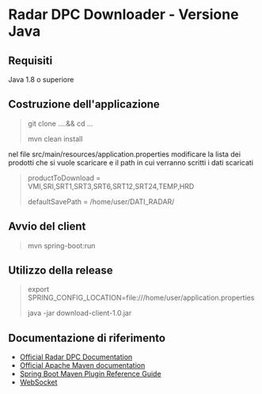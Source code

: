 # Radar DPC Downloader - Versione Java

## Requisiti

Java 1.8 o superiore

## Costruzione dell'applicazione

> git clone ....&& cd ...
>
> mvn clean install

nel file src/main/resources/application.properties modificare la lista dei prodotti che si vuole scaricare e il path in cui verranno scritti i dati scaricati

> productToDownload  = VMI,SRI,SRT1,SRT3,SRT6,SRT12,SRT24,TEMP,HRD
>
> defaultSavePath = /home/user/DATI_RADAR/
 
## Avvio del client
 
 > mvn spring-boot:run

## Utilizzo della release

> export SPRING_CONFIG_LOCATION=file:///home/user/application.properties
>
> java -jar download-client-1.0.jar


## Documentazione di riferimento

* [Official Radar DPC Documentation](https://dpc-radar.readthedocs.io/it/latest/) 
* [Official Apache Maven documentation](https://maven.apache.org/guides/index.html)
* [Spring Boot Maven Plugin Reference Guide](https://docs.spring.io/spring-boot/docs/2.3.1.RELEASE/maven-plugin/reference/html/)
* [WebSocket](https://docs.spring.io/spring-boot/docs/2.3.1.RELEASE/reference/htmlsingle/#boot-features-websockets)

